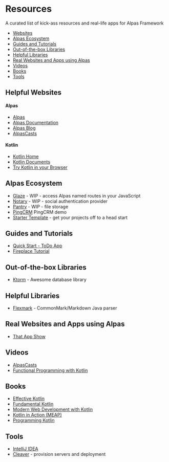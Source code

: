 # Resources

A curated list of kick-ass resources and real-life apps for Alpas Framework

- [Websites](#website)
- [Alpas Ecosystem](#ecosystem)
- [Guides and Tutorials](#guides)
- [Out-of-the-box Libraries](#otblibs)
- [Helpful Libraries](#libs)
- [Real Websites and Apps using Alpas](#realworld)
- [Videos](#videos)
- [Books](#books)
- [Tools](#tools)

<a name="website"></a>
## Helpful Websites 

#### Alpas
- [Alpas](https://alpas.dev/)
- [Alpas Documentation](https://alpas.dev/docs/installation)
- [Alpas Blog](https://medium.com/alpas-dev)
- [AlpasCasts](https://alpascasts.com/)

#### Kotlin 
- [Kotlin Home](https://kotlinlang.org/)
- [Kotlin Documents](https://kotlinlang.org/docs/reference/)
- [Try Kotlin in your Browser](https://try.kotlinlang.org/)

<a name="ecosystem"></a>
## Alpas Ecosystem
- [Glaze](https://github.com/alpas/glaze) - WIP - access Alpas named routes in your JavaScript
- [Notary](https://github.com/alpas/notary) - WIP - social authentication provider
- [Pantry](https://github.com/alpas/pantry) - WIP - file storage
- [PingCRM](https://github.com/alpas/pingcrm) PingCRM demo
- [Starter Template](https://github.com/alpas/starter) - get your projects off to a head start

<a name="guides"></a>
## Guides and Tutorials 
- [Quick Start - ToDo App](https://alpas.dev/docs/quick-start-guide-todo-list)
- [Fireplace Tutorial](https://fireplace.alpas.dev/)

<a name="otblibs"></a>
## Out-of-the-box Libraries
- [Ktorm](https://ktorm.liuwj.me/) - Awesome database library

<a name="libs"></a>
## Helpful Libraries
- [Flexmark](https://github.com/vsch/flexmark-java) - CommonMark/Markdown Java parser

<a name="realworld"></a>
## Real Websites and Apps using Alpas
- [That App Show](https://thatappshow.com)

<a name="videos"></a>
## Videos
- [AlpasCasts](https://alpascasts.com/)
- [Functional Programming with Kotlin](https://www.youtube.com/watch?v=AhA-Q7MOre0&feature=youtu.be)

<a name="books"></a>
## Books
- [Effective Kotlin](https://leanpub.com/effectivekotlin/)
- [Fundamental Kotlin](http://www.fundamental-kotlin.com/)
- [Modern Web Development with Kotlin](https://leanpub.com/modern-web-development-with-kotlin) 
- [Kotlin in Action (MEAP)](https://www.manning.com/books/kotlin-in-action) 
- [Programming Kotlin](https://www.packtpub.com/application-development/programming-kotlin) 

<a name="tools"></a>
## Tools
- [IntelliJ IDEA](https://www.jetbrains.com/idea/download/) 
- [Cleaver](https://getcleaver.com/) - provision servers and deployment
